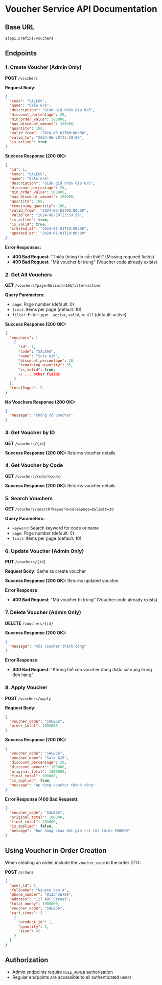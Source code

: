 # Voucher Service API Documentation

## Base URL

`${api.prefix}/vouchers`

## Endpoints

### 1. Create Voucher (Admin Only)

**POST** `/vouchers`

**Request Body:**

```json
{
  "code": "SALE66",
  "name": "Sale 6/6",
  "description": "Giảm giá nhân dịp 6/6",
  "discount_percentage": 20,
  "min_order_value": 500000,
  "max_discount_amount": 100000,
  "quantity": 100,
  "valid_from": "2024-06-01T00:00:00",
  "valid_to": "2024-06-30T23:59:59",
  "is_active": true
}
```

**Success Response (200 OK):**

```json
{
  "id": 1,
  "code": "SALE66",
  "name": "Sale 6/6",
  "description": "Giảm giá nhân dịp 6/6",
  "discount_percentage": 20,
  "min_order_value": 500000,
  "max_discount_amount": 100000,
  "quantity": 100,
  "remaining_quantity": 100,
  "valid_from": "2024-06-01T00:00:00",
  "valid_to": "2024-06-30T23:59:59",
  "is_active": true,
  "is_valid": true,
  "created_at": "2024-01-01T10:00:00",
  "updated_at": "2024-01-01T10:00:00"
}
```

**Error Responses:**

- **400 Bad Request**: "Thiếu thông tin cần thiết" (Missing required fields)
- **400 Bad Request**: "Mã voucher bị trùng" (Voucher code already exists)

### 2. Get All Vouchers

**GET** `/vouchers?page=0&limit=10&filter=active`

**Query Parameters:**

- `page`: Page number (default: 0)
- `limit`: Items per page (default: 10)
- `filter`: Filter type - `active`, `valid`, or `all` (default: active)

**Success Response (200 OK):**

```json
{
  "vouchers": [
    {
      "id": 1,
      "code": "SALE66",
      "name": "Sale 6/6",
      "discount_percentage": 20,
      "remaining_quantity": 95,
      "is_valid": true,
      // ... other fields
    }
  ],
  "totalPages": 5
}
```

**No Vouchers Response (200 OK):**

```json
{
  "message": "Không có voucher"
}
```

### 3. Get Voucher by ID

**GET** `/vouchers/{id}`

**Success Response (200 OK):** Returns voucher details

### 4. Get Voucher by Code

**GET** `/vouchers/code/{code}`

**Success Response (200 OK):** Returns voucher details

### 5. Search Vouchers

**GET** `/vouchers/search?keyword=sale&page=0&limit=10`

**Query Parameters:**

- `keyword`: Search keyword for code or name
- `page`: Page number (default: 0)
- `limit`: Items per page (default: 10)

### 6. Update Voucher (Admin Only)

**PUT** `/vouchers/{id}`

**Request Body:** Same as create voucher

**Success Response (200 OK):** Returns updated voucher

**Error Response:**

- **400 Bad Request**: "Mã voucher bị trùng" (Voucher code already exists)

### 7. Delete Voucher (Admin Only)

**DELETE** `/vouchers/{id}`

**Success Response (200 OK):**

```json
{
  "message": "Xóa voucher thành công"
}
```

**Error Response:**

- **400 Bad Request**: "Không thể xóa voucher đang được sử dụng trong đơn hàng"

### 8. Apply Voucher

**POST** `/vouchers/apply`

**Request Body:**

```json
{
  "voucher_code": "SALE66",
  "order_total": 1000000
}
```

**Success Response (200 OK):**

```json
{
  "voucher_code": "SALE66",
  "voucher_name": "Sale 6/6",
  "discount_percentage": 20,
  "discount_amount": 100000,
  "original_total": 1000000,
  "final_total": 900000,
  "is_applied": true,
  "message": "Áp dụng voucher thành công"
}
```

**Error Response (400 Bad Request):**

```json
{
  "voucher_code": "SALE66",
  "original_total": 100000,
  "final_total": 100000,
  "is_applied": false,
  "message": "Đơn hàng chưa đạt giá trị tối thiểu 500000"
}
```

## Using Voucher in Order Creation

When creating an order, include the `voucher_code` in the order DTO:

**POST** `/orders`

```json
{
  "user_id": 1,
  "fullname": "Nguyen Van A",
  "phone_number": "0123456789",
  "address": "123 ABC Street",
  "total_money": 1000000,
  "voucher_code": "SALE66",
  "cart_items": [
    {
      "product_id": 1,
      "quantity": 2,
      "size": 42
    }
  ]
}
```

## Authorization

- Admin endpoints require `ROLE_ADMIN` authorization
- Regular endpoints are accessible to all authenticated users
